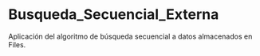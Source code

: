 # Busqueda_Secuencial_Externa
Aplicación del algoritmo de búsqueda secuencial a datos almacenados en Files.
